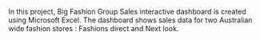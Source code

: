 In this project, Big Fashion Group Sales interactive dashboard is created using Microsoft Excel. The dashboard shows sales data for two Australian wide fashion stores : Fashions direct and Next look.
